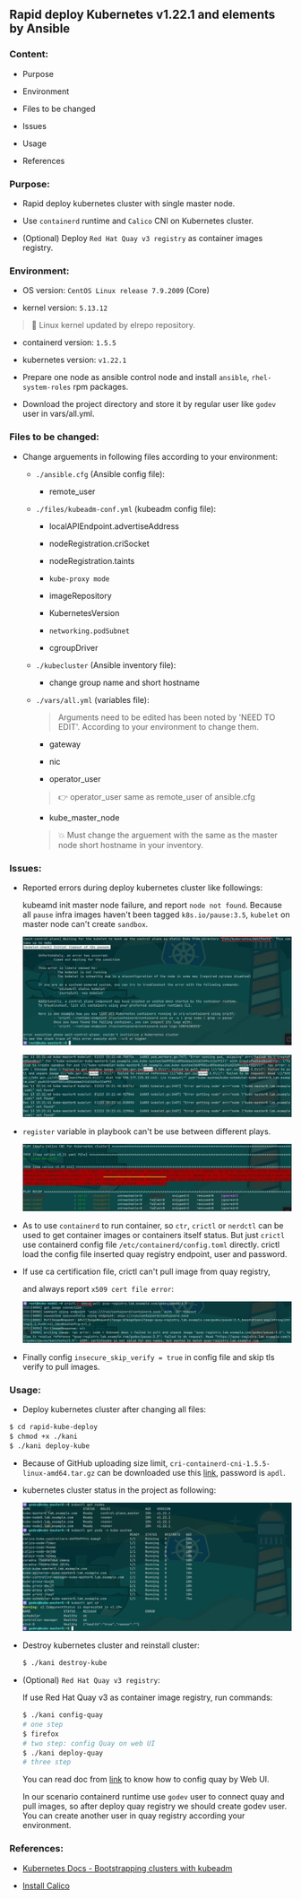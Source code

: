 ## Rapid deploy Kubernetes v1.22.1 and elements by Ansible

### Content:

- Purpose

- Environment

- Files to be changed

- Issues

- Usage

- References

### Purpose:

- Rapid deploy kubernetes cluster with single master node.  

- Use `containerd` runtime and `Calico` CNI on Kubernetes cluster.

- (Optional) Deploy `Red Hat Quay v3 registry` as container images registry.

### Environment:

- OS version: `CentOS Linux release 7.9.2009` (Core)

- kernel version: `5.13.12`

> 📌 Linux kernel updated by elrepo repository.

- containerd version: `1.5.5`

- kubernetes version: `v1.22.1`

- Prepare one node as ansible control node and install `ansible`, `rhel-system-roles` rpm packages.

- Download the project directory and store it by regular user like `godev` user in vars/all.yml.

### Files to be changed:

- Change arguements in following files according to your environment:
  
  - `./ansible.cfg` (Ansible config file):
    
    - remote_user
  
  - `./files/kubeadm-conf.yml` (kubeadm config file):
    
    - localAPIEndpoint.advertiseAddress
    
    - nodeRegistration.criSocket
    
    - nodeRegistration.taints
    
    - `kube-proxy mode`
    
    - imageRepository
    
    - KubernetesVersion
    
    - `networking.podSubnet`
    
    - cgroupDriver
  
  - `./kubecluster` (Ansible inventory file):
    
    - change group name and short hostname
  
  - `./vars/all.yml` (variables file):
    
    > Arguments need to be edited has been noted by 'NEED TO EDIT'. According to your environment to change them.
    
    - gateway
    
    - nic
    
    - operator_user
    
    > 👉 operator_user same as remote_user of ansible.cfg
    
    - kube_master_node
    
    > 💥 Must change the arguement with the same as the master node short hostname in your inventory.

### Issues:

- Reported errors during deploy kubernetes cluster like followings:
  
  kubeamd init master node failure, and report `node not found`. Because all `pause` infra images haven't been tagged `k8s.io/pause:3.5`, `kubelet` on master node can't create `sandbox`.
  
  ![](https://github.com/Alberthua-Perl/tech-docs/blob/master/images/rapid-kube-deploy/kubeadm-init-master-error-1.jpg)
  
  ![](https://github.com/Alberthua-Perl/tech-docs/blob/master/images/rapid-kube-deploy/kubeadm-init-master-error-2.jpg)

- `register` variable in playbook can't be use between different plays.
  
  ![](https://github.com/Alberthua-Perl/tech-docs/blob/master/images/rapid-kube-deploy/register-var-used-between-two-plays-error.jpg)

- As to use `containerd` to run container, so `ctr`, `crictl` or `nerdctl` can be used to get container images or containers itself status. But just `crictl` use containerd config file `/etc/containerd/config.toml` directly. crictl load the config file inserted quay registry endpoint, user and password.

- If use ca certification file, crictl can't pull image from quay registry,
  
  and always report `x509 cert file error`:
  
  ![](https://github.com/Alberthua-Perl/tech-docs/blob/master/images/rapid-kube-deploy/crictl-ssl-ca-request-quay-error.jpg)

- Finally config `insecure_skip_verify = true` in config file and skip tls verify to pull images.

### Usage:

- Deploy kubernetes cluster after changing all files:

```bash
$ cd rapid-kube-deploy
$ chmod +x ./kani
$ ./kani deploy-kube
```

- Because of GitHub uploading size limit, `cri-containerd-cni-1.5.5-linux-amd64.tar.gz` can be downloaded use this [link](https://pan.baidu.com/s/1ytxDjSN0u5Tewy5rcEGWNQ), password is `apdl`.

- kubernetes cluster status in the project as following:
  
  ![](https://github.com/Alberthua-Perl/tech-docs/blob/master/images/rapid-kube-deploy/kubernetes-cluster-status.jpg)

- Destroy kubernetes cluster and reinstall cluster:
  
  ```bash
  $ ./kani destroy-kube
  ```

- (Optional) `Red Hat Quay v3 registry`: 
  
  If use Red Hat Quay v3 as container image registry, run commands:
  
  ```bash
  $ ./kani config-quay
  # one step
  $ firefox
  # two step: config Quay on web UI 
  $ ./kani deploy-quay
  # three step
  ```
  
  You can read doc from [link](https://github.com/Alberthua-Perl/tech-docs/blob/master/Red%20Hat%20Quay%20v3%20registry%E5%8E%9F%E7%90%86%E4%B8%8E%E5%AE%9E%E7%8E%B0.md) to know how to config quay by Web UI.
  
  In our scenario containerd runtime use `godev` user to connect quay and pull images, so after deploy quay registry we should create godev user. You can create another user in quay registry according your environment.

### References:

- [Kubernetes Docs - Bootstrapping clusters with kubeadm](https://v1-22.docs.kubernetes.io/docs/setup/production-environment/tools/kubeadm/)

- [Install Calico](https://projectcalico.docs.tigera.io/getting-started/kubernetes/self-managed-onprem/onpremises)
